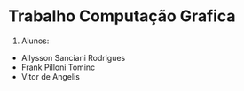 # Trabalho Computação Grafica

1. Alunos:

  * Allysson Sanciani Rodrigues
  * Frank Pilloni Tominc
  * Vitor de Angelis

